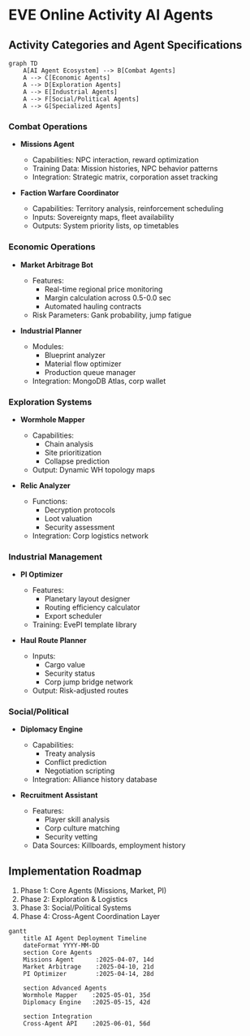 # EVE Online Activity AI Agents

## Activity Categories and Agent Specifications

```mermaid
graph TD
    A[AI Agent Ecosystem] --> B[Combat Agents]
    A --> C[Economic Agents]
    A --> D[Exploration Agents]
    A --> E[Industrial Agents]
    A --> F[Social/Political Agents]
    A --> G[Specialized Agents]
```

### Combat Operations
- **Missions Agent**
  - Capabilities: NPC interaction, reward optimization
  - Training Data: Mission histories, NPC behavior patterns
  - Integration: Strategic matrix, corporation asset tracking

- **Faction Warfare Coordinator**
  - Capabilities: Territory analysis, reinforcement scheduling
  - Inputs: Sovereignty maps, fleet availability
  - Outputs: System priority lists, op timetables

### Economic Operations
- **Market Arbitrage Bot**
  - Features:
    - Real-time regional price monitoring
    - Margin calculation across 0.5-0.0 sec
    - Automated hauling contracts
  - Risk Parameters: Gank probability, jump fatigue

- **Industrial Planner**
  - Modules:
    - Blueprint analyzer
    - Material flow optimizer
    - Production queue manager
  - Integration: MongoDB Atlas, corp wallet

### Exploration Systems
- **Wormhole Mapper**
  - Capabilities:
    - Chain analysis
    - Site prioritization
    - Collapse prediction
  - Output: Dynamic WH topology maps

- **Relic Analyzer**
  - Functions:
    - Decryption protocols
    - Loot valuation
    - Security assessment
  - Integration: Corp logistics network

### Industrial Management
- **PI Optimizer**
  - Features:
    - Planetary layout designer
    - Routing efficiency calculator
    - Export scheduler
  - Training: EvePI template library

- **Haul Route Planner**
  - Inputs:
    - Cargo value
    - Security status
    - Corp jump bridge network
  - Output: Risk-adjusted routes

### Social/Political
- **Diplomacy Engine**
  - Capabilities:
    - Treaty analysis
    - Conflict prediction
    - Negotiation scripting
  - Integration: Alliance history database

- **Recruitment Assistant**
  - Features:
    - Player skill analysis
    - Corp culture matching
    - Security vetting
  - Data Sources: Killboards, employment history

## Implementation Roadmap

1. Phase 1: Core Agents (Missions, Market, PI)
2. Phase 2: Exploration & Logistics
3. Phase 3: Social/Political Systems
4. Phase 4: Cross-Agent Coordination Layer

```mermaid
gantt
    title AI Agent Deployment Timeline
    dateFormat YYYY-MM-DD
    section Core Agents
    Missions Agent      :2025-04-07, 14d
    Market Arbitrage    :2025-04-10, 21d
    PI Optimizer        :2025-04-14, 28d
    
    section Advanced Agents
    Wormhole Mapper    :2025-05-01, 35d
    Diplomacy Engine   :2025-05-15, 42d
    
    section Integration
    Cross-Agent API    :2025-06-01, 56d
